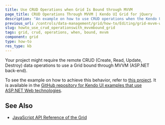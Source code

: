 ```yaml
---
title: Use CRUD Operations when Grid Is Bound through MVVM
page_title: CRUD Operations Through MVVM | Kendo UI Grid for jQuery
description: "An example on how to use CRUD operations when the Kendo UI Grid for jQuery is bound through MVVM."
previous_url: /controls/data-management/grid/how-to/Editing/grid-mvvm-web-service-crud
slug: howto_use_crud_operationswith_mvvmbound_grid
tags: grid, crud, operations, when, bound, mvvm
component: grid
type: how-to
res_type: kb
---
```


Your project might require the remote CRUD (Create, Read, Update, Destroy) data operations to use a Grid bound through MVVM (ASP.NET back-end).

To see the example on how to achieve this behavior, refer to [this project](https://github.com/telerik/kendo-examples-asp-net/tree/master/grid-mvvm-web-service-crud). It is available in the [GitHub repository for Kendo UI examples that use ASP.NET Web technologies](https://github.com/telerik/kendo-examples-asp-net).

## See Also

* [JavaScript API Reference of the Grid](/api/javascript/ui/grid)
